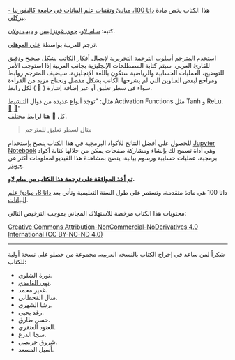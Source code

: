 هذا الكتاب يخص مادة [داتا 100، مبادئ وتقنيات علم البيانات في جامعة كاليفورنيا - بيركلي][ds100].  

كتبه: [سام لاو][sam]، [جوي غونزاليس][joey] و [ديب نولان][deb].

ترجم للعربية بواسطة [علي العوهلي][ali].

استخدم المترجم أسلوب [الترجمة التحريرية](https://ar.wikipedia.org/wiki/%D8%AA%D8%B1%D8%AC%D9%85%D8%A9_%D8%AA%D8%AD%D8%B1%D9%8A%D8%B1%D9%8A%D8%A9) لإيصال أفكار الكاتب بشكل صحيح ودقيق للقارئ العربي. سيتم كتابة المصطلحات الإنجليزية بجانب العربية إذا استوجب الأمر للتوضيح، العمليات الحسابية والرياضية ستكون باللغة الإنجليزية. سيضيف المترجم روابط ومراجع لبعض العناوين التي لم يشرحها الكاتب بشكل مفصل وتحتاج مزيد من القراءة سواء في سطر تعليق أو عبر إضافة إشارة ( 📝 ) لكل رابط.

**مثال**: "توجد أنواع عديدة من دوال التنشيط Activation Functions مثل Tanh و ReLu. [📝][ActivationFunction1] [📝][ActivationFunction2]"  
كل 📝 هنا لرابط مختلف.

> مثال لسطر تعليق للمترجم

للحصول على أفضل النتائج للأكواد البرمجية في هذا الكتاب ينصح بإستخدام [Jupyter Notebook](https://jupyter.org/) وهي أداة تسمح لك بإنشاء ومشاركة صفحات يمكن من خلالها كتابة أكواد برمجية، عمليات حسابية ورسوم بيانية، ينصح بمشاهدة هذا الفيديو لمعلومات أكثر عن [جوبتر](https://www.youtube.com/watch?v=HW29067qVWk).

**<u>تم أخذ الموافقة على ترجمة هذا الكتاب من <a href='http://www.samlau.me/'>سام لاو</a></u>.**


داتا 100 هي مادة متقدمة، وتستمر على طول السنة التعليمية وتأتي بعد [داتا 8، مبادئ علم البيانات][data8].

محتويات هذا الكتاب مرخصة للاستهلاك المجاني بموجب الترخيص التالي:

[Creative Commons Attribution-NonCommercial-NoDerivatives 4.0 International (CC BY-NC-ND 4.0)](https://creativecommons.org/licenses/by-nc-nd/4.0/)

-----

شكراً لمن ساعد في إخراج الكتاب بالنسخه العربيه، مجموعة من حصلو على نسخة أولية للكتاب:
- نورة الشلوي.
- [نهى الغامدي][nuha].
- غدير محمد.
- منال القحطاني.
- رشا الشهري.
- رغد يحيى.
- حسن طارق.
- العنود العنقري.
- سجا الدرع.
- شروق حريصي.
- أسيل المسعد.


[sam]: http://www.samlau.me/
[joey]: https://people.eecs.berkeley.edu/~jegonzal/
[deb]: https://www.stat.berkeley.edu/~nolan/
[ali]: https://www.alioh.com/
[nuha]: https://www.linkedin.com/in/nuha-alghamdi-69a98888/
[data8]: http://data8.org/
[ds100]: http://www.ds100.org/
[ActivationFunction1]: https://medium.com/the-theory-of-everything/understanding-activation-functions-in-neural-networks-9491262884e0
[ActivationFunction2]: https://towardsdatascience.com/activation-functions-neural-networks-1cbd9f8d91d6
